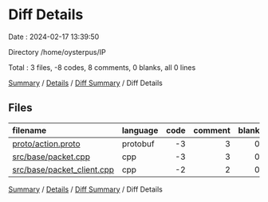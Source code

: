 # Diff Details

Date : 2024-02-17 13:39:50

Directory /home/oysterpus/IP

Total : 3 files,  -8 codes, 8 comments, 0 blanks, all 0 lines

[Summary](results.md) / [Details](details.md) / [Diff Summary](diff.md) / Diff Details

## Files
| filename | language | code | comment | blank | total |
| :--- | :--- | ---: | ---: | ---: | ---: |
| [proto/action.proto](/proto/action.proto) | protobuf | -3 | 3 | 0 | 0 |
| [src/base/packet.cpp](/src/base/packet.cpp) | cpp | -3 | 3 | 0 | 0 |
| [src/base/packet_client.cpp](/src/base/packet_client.cpp) | cpp | -2 | 2 | 0 | 0 |

[Summary](results.md) / [Details](details.md) / [Diff Summary](diff.md) / Diff Details